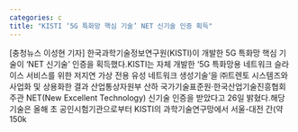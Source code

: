 ```yaml
---
categories: c
title: "KISTI ‘5G 특화망 핵심 기술’ NET 신기술 인증 획득"
---
```

[충청뉴스 이성현 기자] 한국과학기술정보연구원(KISTI)이 개발한 5G 특화망 핵심 기술이 ‘NET 신기술’ 인증을 획득했다.KISTI는 자체 개발한 ‘5G 특화망용 네트워크 슬라이스 서비스를 위한 저지연 가상 전용 유성 네트워크 생성기술‘을 ㈜트렌토 시스템즈와 사업화 및 상용화한 결과 산업통상자원부 산하 국가기술표준원·한국산업기술진흥협회 주관 NET(New Excellent Technology) 신기술 인증을 받았다고 26일 밝혔다.해당 기술은 올해 초 공인시험기관으로부터 KISTI의 과학기술연구망에서 서울-대전 간(약 150k
